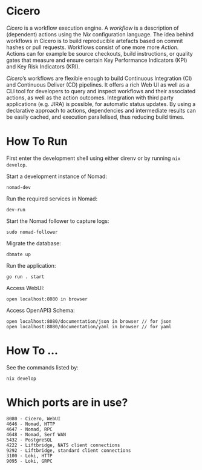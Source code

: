 # Cicero

*Cicero* is a workflow execution engine.  A *workflow* is a description of
(dependent) actions using the *Nix* configuration language. The idea behind
workflows in Cicero is to build reproducible artefacts based on commit hashes
or pull requests. Workflows consist of one more more *Action*. Actions can for
example be source checkouts, build instructions, or quality gates that measure
and ensure certain Key Performance Indicators (KPI) and Key Risk Indicators
(KRI).

*Cicero*’s workflows are flexible enough to build Continuous Integration (CI)
and Continuous Deliver (CD) pipelines. It offers a rich Web UI as well as a CLI
tool for developers to query and inspect workflows and their associated actions,
as well as the action outcomes. Integration with third party applications (e.g.
JIRA) is possible, for automatic status updates. By using a declarative
approach to actions, dependencies and intermediate results can be easily cached,
and execution parallelised, thus reducing build times.

# How To Run

First enter the development shell using either direnv or by running `nix develop`.

Start a development instance of Nomad:

    nomad-dev

Run the required services in Nomad:

    dev-run

Start the Nomad follower to capture logs:

    sudo nomad-follower

Migrate the database:

    dbmate up

Run the application:

    go run . start

Access WebUI:

    open localhost:8080 in browser

Access OpenAPI3 Schema:

    open localhost:8080/documentation/json in browser // for json
    open localhost:8080/documentation/yaml in browser // for yaml

# How To …

See the commands listed by:

```
nix develop
```

# Which ports are in use?

```
8080 - Cicero, WebUI
4646 - Nomad, HTTP
4647 - Nomad, RPC
4648 - Nomad, Serf WAN
5432 - PostgreSQL
4222 - Liftbridge, NATS client connections
9292 - Liftbridge, standard client connections
3100 - Loki, HTTP
9095 - Loki, GRPC
```
